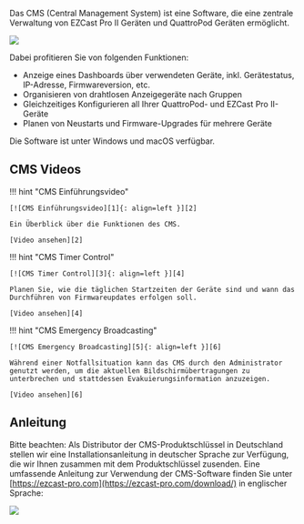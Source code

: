 Das CMS (Central Management System) ist eine Software, die eine zentrale Verwaltung von EZCast Pro II Geräten und QuattroPod Geräten ermöglicht.

![](/assets/img/screenshot-cms-windows-01.png)

Dabei profitieren Sie von folgenden Funktionen:

* Anzeige eines Dashboards über verwendeten Geräte, inkl. Gerätestatus, IP-Adresse, Firmwareversion, etc.
* Organisieren von drahtlosen Anzeigegeräte nach Gruppen
* Gleichzeitiges Konfigurieren all Ihrer QuattroPod- und EZCast Pro II-Geräte
* Planen von Neustarts und Firmware-Upgrades für mehrere Geräte

Die Software ist unter Windows und macOS verfügbar.

## CMS Videos

!!! hint "CMS Einführungsvideo"

    [![CMS Einführungsvideo][1]{: align=left }][2]
	
	Ein Überblick über die Funktionen des CMS.
	
	[Video ansehen][2]

  [1]: /assets/img/video.introduction.jpg
  [2]: https://assets.stueber.de/videos/cms.ezcastpro.introduction.de.mp4
  
!!! hint "CMS Timer Control"

    [![CMS Timer Control][3]{: align=left }][4]
	
	Planen Sie, wie die täglichen Startzeiten der Geräte sind und wann das Durchführen von Firmwareupdates erfolgen soll.
	
	[Video ansehen][4]

  [3]: /assets/img/video.timercontrol.jpg
  [4]: https://assets.stueber.de/videos/cms.ezcastpro.timercontrol.de.mp4

!!! hint "CMS Emergency Broadcasting"

    [![CMS Emergency Broadcasting][5]{: align=left }][6]
	
	Während einer Notfallsituation kann das CMS durch den Administrator genutzt werden, um die aktuellen Bildschirmübertragungen zu unterbrechen und stattdessen Evakuierungsinformation anzuzeigen.
	
	[Video ansehen][6]

  [5]: /assets/img/video.emergencybroadcasting.jpg
  [6]: https://assets.stueber.de/videos/cms.quattropod.emergencybroadcasting.de.mp4

## Anleitung

Bitte beachten: Als Distributor der CMS-Produktschlüssel in Deutschland stellen wir eine Installationsanleitung in deutscher Sprache zur Verfügung, die wir Ihnen zusammen mit dem Produktschlüssel zusenden. Eine umfassende Anleitung zur Verwendung der CMS-Software finden Sie unter [https://ezcast-pro.com](https://ezcast-pro.com/download/) in englischer Sprache:

![](/assets/img/CMS-userguide.png)